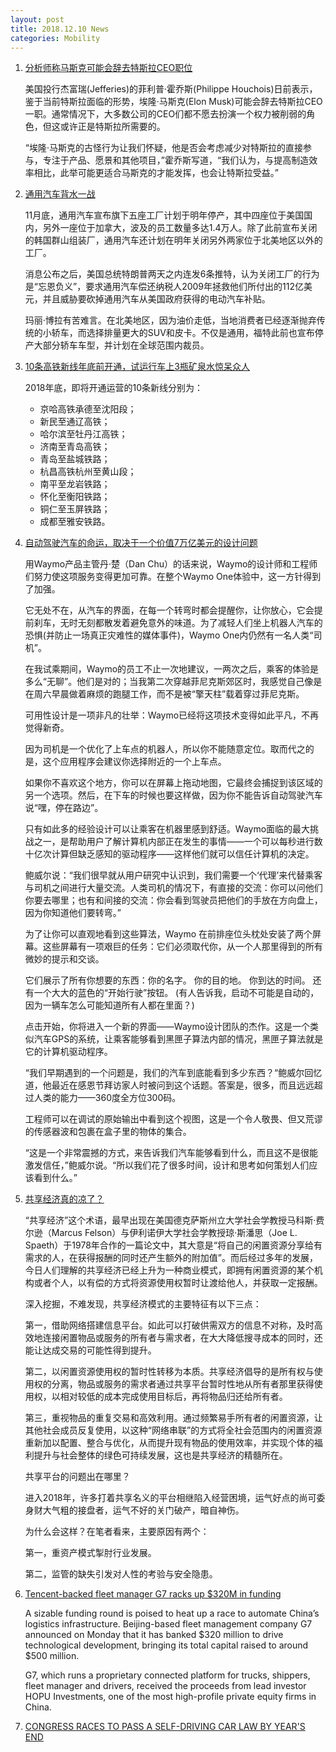 ```yaml
---
layout: post
title: 2018.12.10 News
categories: Mobility
---
```


1. [分析师称马斯克可能会辞去特斯拉CEO职位](https://www.huxiu.com/article/275671.html)

    美国投行杰富瑞(Jefferies)的菲利普·霍乔斯(Philippe Houchois)日前表示，鉴于当前特斯拉面临的形势，埃隆·马斯克(Elon Musk)可能会辞去特斯拉CEO一职。通常情况下，大多数公司的CEO们都不愿去扮演一个权力被削弱的角色，但这或许正是特斯拉所需要的。

    “埃隆·马斯克的古怪行为让我们怀疑，他是否会考虑减少对特斯拉的直接参与，专注于产品、愿景和其他项目，”霍乔斯写道，“我们认为，与提高制造效率相比，此举可能更适合马斯克的才能发挥，也会让特斯拉受益。”

2. [通用汽车背水一战](https://www.huxiu.com/article/275662.html)

    11月底，通用汽车宣布旗下五座工厂计划于明年停产，其中四座位于美国国内，另外一座位于加拿大，波及的员工数量多达1.4万人。除了此前宣布关闭的韩国群山组装厂，通用汽车还计划在明年关闭另外两家位于北美地区以外的工厂。

    消息公布之后，美国总统特朗普两天之内连发6条推特，认为关闭工厂的行为是“忘恩负义”，要求通用汽车偿还纳税人2009年拯救他们所付出的112亿美元，并且威胁要砍掉通用汽车从美国政府获得的电动汽车补贴。

    玛丽·博拉有苦难言。在北美地区，因为油价走低，当地消费者已经逐渐抛弃传统的小轿车，而选择排量更大的SUV和皮卡。不仅是通用，福特此前也宣布停产大部分轿车车型，并计划在全球范围内裁员。

3. [10条高铁新线年底前开通，试运行车上3瓶矿泉水惊呆众人](https://www.huxiu.com/article/275661.html)

    2018年底，即将开通运营的10条新线分别为：

    - 京哈高铁承德至沈阳段；
    - 新民至通辽高铁；
    - 哈尔滨至牡丹江高铁；
    - 济南至青岛高铁；
    - 青岛至盐城铁路；
    - 杭昌高铁杭州至黄山段；
    - 南平至龙岩铁路；
    - 怀化至衡阳铁路；
    - 铜仁至玉屏铁路；
    - 成都至雅安铁路。

4. [自动驾驶汽车的命运，取决于一个价值7万亿美元的设计问题](https://36kr.com/p/5166032.html)

    用Waymo产品主管丹·楚（Dan Chu）的话来说，Waymo的设计师和工程师们努力使这项服务变得更加可靠。在整个Waymo One体验中，这一方针得到了加强。

    它无处不在，从汽车的界面，在每一个转弯时都会提醒你，让你放心，它会提前刹车，无时无刻都散发着避免意外的味道。为了减轻人们坐上机器人汽车的恐惧(并防止一场真正灾难性的媒体事件)，Waymo One内仍然有一名人类“司机”。

    在我试乘期间，Waymo的员工不止一次地建议，一两次之后，乘客的体验是多么“无聊”。他们是对的；当我第二次穿越菲尼克斯郊区时，我感觉自己像是在周六早晨做着麻烦的跑腿工作，而不是被“擎天柱”载着穿过菲尼克斯。

    可用性设计是一项非凡的壮举：Waymo已经将这项技术变得如此平凡，不再觉得新奇。

    因为司机是一个优化了上车点的机器人，所以你不能随意定位。取而代之的是，这个应用程序会建议你选择附近的一个上车点。

    如果你不喜欢这个地方，你可以在屏幕上拖动地图，它最终会捕捉到该区域的另一个选项。然后，在下车的时候也要这样做，因为你不能告诉自动驾驶汽车说“嘿，停在路边”。

    只有如此多的经验设计可以让乘客在机器里感到舒适。Waymo面临的最大挑战之一，是帮助用户了解计算机内部正在发生的事情——一个可以每秒进行数十亿次计算但缺乏感知的驱动程序——这样他们就可以信任计算机的决定。

    鲍威尔说：“我们很早就从用户研究中认识到，我们需要一个‘代理’来代替乘客与司机之间进行大量交流。人类司机的情况下，有直接的交流：你可以问他们你要去哪里；也有和间接的交流：你会看到驾驶员把他们的手放在方向盘上，因为你知道他们要转弯。”

    为了让你可以直观地看到这些算法，Waymo 在前排座位头枕处安装了两个屏幕。这些屏幕有一项艰巨的任务：它们必须取代你，从一个人那里得到的所有微妙的提示和交谈。

    它们展示了所有你想要的东西：你的名字。 你的目的地。 你到达的时间。 还有一个大大的蓝色的“开始行驶”按钮。 (有人告诉我，启动不可能是自动的，因为一辆车怎么可能知道所有人都在里面？)

    点击开始，你将进入一个新的界面——Waymo设计团队的杰作。这是一个类似汽车GPS的系统，让乘客能够看到黑匣子算法内部的情况，黑匣子算法就是它的计算机驱动程序。

    “我们早期遇到的一个问题是，我们的汽车到底能看到多少东西？“鲍威尔回忆道，他最近在感恩节拜访家人时被问到这个话题。答案是，很多，而且远远超过人类的能力——360度全方位300码。

    工程师可以在调试的原始输出中看到这个视图，这是一个令人敬畏、但又荒谬的传感器波和包裹在盒子里的物体的集合。

    “这是一个非常震撼的方式，来告诉我们汽车能够看到什么，而且这不是很能激发信任，”鲍威尔说。“所以我们花了很多时间，设计和思考如何策划人们应该看到什么。”

5. [共享经济真的凉了？](https://36kr.com/p/5166235.html)

    “共享经济”这个术语，最早出现在美国德克萨斯州立大学社会学教授马科斯·费尔逊（Marcus Felson）与伊利诺伊大学社会学教授琼·斯潘思（Joe L. Spaeth）于1978年合作的一篇论文中，其大意是“将自己的闲置资源分享给有需求的人，在获得报酬的同时还产生额外的附加值”。而后经过多年的发展，今日人们理解的共享经济已经上升为一种商业模式，即拥有闲置资源的某个机构或者个人，以有偿的方式将资源使用权暂时让渡给他人，并获取一定报酬。

    深入挖掘，不难发现，共享经济模式的主要特征有以下三点：

    第一，借助网络搭建信息平台。如此可以打破供需双方的信息不对称，及时高效地连接闲置物品或服务的所有者与需求者，在大大降低搜寻成本的同时，还能让达成交易的可能性得到提升。

    第二，以闲置资源使用权的暂时性转移为本质。共享经济倡导的是所有权与使用权的分离，物品或服务的需求者通过共享平台暂时性地从所有者那里获得使用权，以相对较低的成本完成使用目标后，再将物品归还给所有者。

    第三，重视物品的重复交易和高效利用。通过频繁易手所有者的闲置资源，让其他社会成员反复使用，以这种“网络串联”的方式将全社会范围内的闲置资源重新加以配置、整合与优化，从而提升现有物品的使用效率，并实现个体的福利提升与社会整体的绿色可持续发展，这也是共享经济的精髓所在。

    共享平台的问题出在哪里？

    进入2018年，许多打着共享名义的平台相继陷入经营困境，运气好点的尚可委身财大气粗的接盘者，运气不好的关门破产，暗自神伤。

    为什么会这样？在笔者看来，主要原因有两个：

    第一，重资产模式掣肘行业发展。

    第二，监管的缺失引发对人性的考验与安全隐患。

6. [Tencent-backed fleet manager G7 racks up $320M in funding](https://techcrunch.com/2018/12/09/g7-raised-320-million/)

    A sizable funding round is poised to heat up a race to automate China’s logistics infrastructure. Beijing-based fleet management company G7 announced on Monday that it has banked $320 million to drive technological development, bringing its total capital raised to around $500 million.

    G7,  which runs a proprietary connected platform for trucks, shippers, fleet manager and drivers, received the proceeds from lead investor HOPU Investments, one of the most high-profile private equity firms in China.

7. [CONGRESS RACES TO PASS A SELF-DRIVING CAR LAW BY YEAR'S END](https://www.wired.com/story/av-start-act-senate-congress-new-language-self-driving/)





